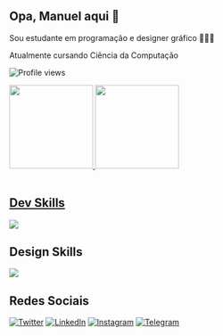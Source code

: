 <h2 align="left"> Opa, Manuel aqui 👋 </h2>
<p align="left"> Sou estudante em programação e designer gráfico 👨🏼‍💻 </p>
<p align="left"> Atualmente cursando Ciência da Computação </p>
<p align="left"> <img src="https://komarev.com/ghpvc/?username=1manuelc&color=blue" alt="Profile views"/> </p>


<div align="left">
  <a href="https://github.com/1manuelc">
  <img height="150em" src="https://github-readme-stats-git-masterrstaa-rickstaa.vercel.app/api?username=1manuelc&show_icons=true&theme=github_dark&include_all_commits=true&count_private=true"/>
    <img height="150em" src="https://github-readme-stats-git-masterrstaa-rickstaa.vercel.app/api/top-langs/?username=1manuelc&layout=compact&langs_count=7&theme=github_dark"/>
</div>

<br>

<h2>Dev Skills</h2>
<p align="left">
  <a href="https://skillicons.dev">
    <img src="https://skillicons.dev/icons?i=c,py,js,html,css" />
  </a>
</p>

<h2>Design Skills</h2>
<p align="left">
  <a href="https://skillicons.dev">
    <img src="https://skillicons.dev/icons?i=ps,ai,figma" />
  </a>
</p>

<h2>Redes Sociais</h2>

[![Twitter][1.2]][1] [![LinkedIn][2.2]][2] [![Instagram][3.2]][3] [![Telegram][4.2]][4]

[1.2]: https://s4.uupload.ir/files/twitter_prkb.png
[2.2]: https://s4.uupload.ir/files/linkedin_amwn.png
[3.2]: https://s4.uupload.ir/files/instagram_6djz.png
[4.2]: https://s4.uupload.ir/files/telegram_q47u.png

[1]: https://twitter.com/1manuel_c
[2]: https://www.linkedin.com/in/1manuelc/
[3]: https://www.instagram.com/1manuelc/
[4]: https://t.me/1manuelc
